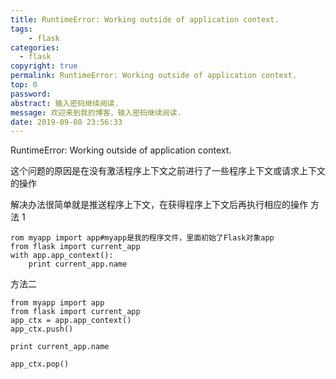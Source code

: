 ```yaml
---
title: RuntimeError: Working outside of application context.
tags:
    - flask
categories:
  - flask
copyright: true
permalink: RuntimeError: Working outside of application context.
top: 0
password: 
abstract: 输入密码继续阅读.
message: 欢迎来到我的博客，输入密码继续阅读.
date: 2019-09-08 23:56:33
---
```

RuntimeError: Working outside of application context.


这个问题的原因是在没有激活程序上下文之前进行了一些程序上下文或请求上下文的操作 
<!--more-->



解决办法很简单就是推送程序上下文，在获得程序上下文后再执行相应的操作 
方法 1

```
rom myapp import app#myapp是我的程序文件，里面初始了Flask对象app
from flask import current_app
with app.app_context():
    print current_app.name
```
方法二
```
from myapp import app
from flask import current_app
app_ctx = app.app_context()
app_ctx.push()

print current_app.name

app_ctx.pop()
```